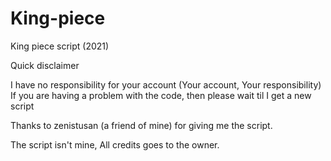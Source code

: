 # King-piece
King piece script (2021) 

Quick disclaimer

I have no responsibility for your account (Your account, Your responsibility)
If you are having a problem with the code, then please wait til I get a new script

Thanks to zenistusan (a friend of mine) for giving me the script.

The script isn't mine, All credits goes to the owner.

